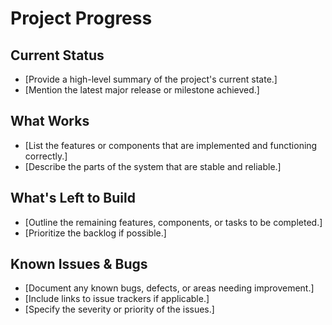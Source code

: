 # Project Progress

## Current Status

*   [Provide a high-level summary of the project's current state.]
*   [Mention the latest major release or milestone achieved.]

## What Works

*   [List the features or components that are implemented and functioning correctly.]
*   [Describe the parts of the system that are stable and reliable.]

## What's Left to Build

*   [Outline the remaining features, components, or tasks to be completed.]
*   [Prioritize the backlog if possible.]

## Known Issues & Bugs

*   [Document any known bugs, defects, or areas needing improvement.]
*   [Include links to issue trackers if applicable.]
*   [Specify the severity or priority of the issues.]
